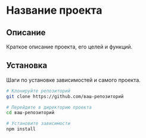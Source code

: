 # Название проекта

## Описание
Краткое описание проекта, его целей и функций.

## Установка
Шаги по установке зависимостей и самого проекта.

```bash
# Клонируйте репозиторий
git clone https://github.com/ваш-репозиторий

# Перейдите в директорию проекта
cd ваш-репозиторий

# Установите зависимости
npm install